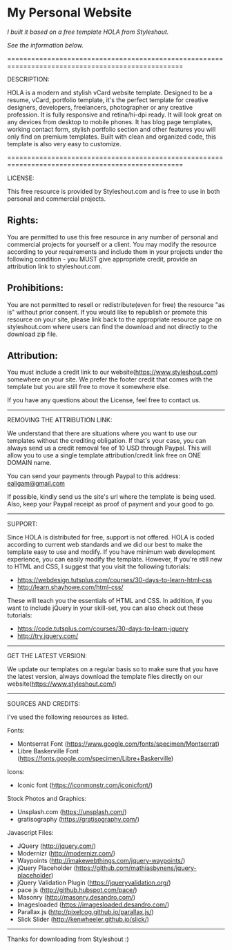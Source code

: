 <h1>My Personal Website</h1>

<i>I built it based on a free template HOLA from Styleshout.

See the information below.</i>




==================================================================================================

DESCRIPTION:

HOLA is a modern and stylish vCard website template. Designed to be a resume, vCard, portfolio 
template, it's the perfect template for creative designers, developers, freelancers, photographer 
or any creative profession. It is fully responsive and retina/hi-dpi ready. It will look great 
on any devices from desktop to mobile phones. It has blog page templates, working contact form, 
stylish portfolio section and other features you will only find on premium templates. Built with 
clean and organized code, this template is also very easy to customize.

==================================================================================================


LICENSE:

This free resource is provided by Styleshout.com and is free to use in 
both personal and commercial projects.


Rights:
-------

You are permitted to use this free resource in any number of personal and commercial projects for 
yourself or a client. You may modify the resource according to your requirements and include them 
in your projects under the following condition - you MUST give appropriate credit, provide an 
attribution link to styleshout.com.


Prohibitions:
-------------

You are not permitted to resell or redistribute(even for free) the resource "as is" without 
prior consent. If you would like to republish or promote this resource on your site, please 
link back to the appropriate resource page on styleshout.com where users can find the download 
and not directly to the download zip file.


Attribution: 
------------

You must include a credit link to our website(https://www.styleshout.com) somewhere on your site. 
We prefer the footer credit that comes with the template but you are still free to move it 
somewhere else.



If you have any questions about the License, feel free to contact us.


-----------------------------------------------------------------------------------------------------


REMOVING THE ATTRIBUTION LINK:

We understand that there are situations where you want to use our templates without 
the crediting obligation. If that's your case, you can always send us a 
credit removal fee of 10 USD through Paypal. This will allow you to use a single 
template attribution/credit link free on ONE DOMAIN name.

You can send your payments through Paypal to this address: ealigam@gmail.com

If possible, kindly send us the site's url where the template is being used. 
Also, keep your Paypal receipt as proof of payment and your good to go.


------------------------------------------------------------------------------------------------------ 


SUPPORT:
    
Since HOLA is distributed for free, support is not offered. HOLA is coded according 
to current web standards and we did our best to make the template easy to use and modify.
If you have minimum web development experience, you can easily modify the template. 
However, If you're still new to HTML and CSS, I suggest that you visit the 
following tutorials:

 - https://webdesign.tutsplus.com/courses/30-days-to-learn-html-css
 - http://learn.shayhowe.com/html-css/

These will teach you the essentials of HTML and CSS. In addition, if you want to include
jQuery in your skill-set, you can also check out these tutorials: 

 - https://code.tutsplus.com/courses/30-days-to-learn-jquery
 - http://try.jquery.com/



------------------------------------------------------------------------------------------------------ 


GET THE LATEST VERSION:

We update our templates on a regular basis so to make sure that you have the latest version, 
always download the template files directly on our website(https://www.styleshout.com/)



-------------------------------------------------------------------------------------------------------


SOURCES AND CREDITS:

I've used the following resources as listed.

Fonts:
 - Montserrat Font (https://www.google.com/fonts/specimen/Montserrat)
 - Libre Baskerville Font (https://fonts.google.com/specimen/Libre+Baskerville) 

Icons:
 - Iconic font (https://iconmonstr.com/iconicfont/)

Stock Photos and Graphics:
 - Unsplash.com (https://unsplash.com/)
 - gratisography (https://gratisography.com/)
 
Javascript Files:

 - JQuery (http://jquery.com/)
 - Modernizr (http://modernizr.com/)
 - Waypoints (http://imakewebthings.com/jquery-waypoints/)
 - jQuery Placeholder (https://github.com/mathiasbynens/jquery-placeholder)
 - jQuery Validation Plugin (https://jqueryvalidation.org/)
 - pace js (http://github.hubspot.com/pace/)
 - Masonry (http://masonry.desandro.com/)
 - Imagesloaded (https://imagesloaded.desandro.com/)
 - Parallax.js (http://pixelcog.github.io/parallax.js/)
 - Slick Slider (http://kenwheeler.github.io/slick/)



-------------------------------------------------------------------------------------------------------


Thanks for downloading from Styleshout :)


